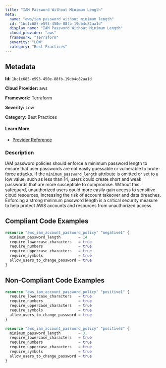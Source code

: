 ```yaml
---
title: "IAM Password Without Minimum Length"
meta:
  name: "aws/iam_password_without_minimum_length"
  id: "1bc1c685-e593-450e-88fb-19db4c82aa1d"
  display_name: "IAM Password Without Minimum Length"
  cloud_provider: "aws"
  framework: "Terraform"
  severity: "LOW"
  category: "Best Practices"
---
```

## Metadata

**Id:** `1bc1c685-e593-450e-88fb-19db4c82aa1d`

**Cloud Provider:** aws

**Framework:** Terraform

**Severity:** Low

**Category:** Best Practices

#### Learn More

 - [Provider Reference](https://registry.terraform.io/providers/hashicorp/aws/latest/docs/resources/iam_account_password_policy)

### Description

 IAM password policies should enforce a minimum password length to ensure that user passwords are not easily guessable or vulnerable to brute-force attacks. If the `minimum_password_length` attribute is omitted or set to a low value, such as less than 14, users could create short and weak passwords that are more susceptible to compromise. Without this safeguard, unauthorized users could more easily gain access to sensitive cloud resources, increasing the risk of account takeover and data breaches. Enforcing a strong minimum password length is a critical security measure to help protect AWS accounts and resources from unauthorized access.


## Compliant Code Examples
```terraform
resource "aws_iam_account_password_policy" "negative1" {
  minimum_password_length        = 14
  require_lowercase_characters   = true
  require_numbers                = true
  require_uppercase_characters   = true
  require_symbols                = true
  allow_users_to_change_password = true
}

```
## Non-Compliant Code Examples
```terraform
resource "aws_iam_account_password_policy" "positive1" {
  require_lowercase_characters   = true
  require_numbers                = true
  require_uppercase_characters   = true
  require_symbols                = true
  allow_users_to_change_password = true
}

resource "aws_iam_account_password_policy" "positive2" {
  minimum_password_length        = 3
  require_lowercase_characters   = true
  require_numbers                = true
  require_uppercase_characters   = true
  require_symbols                = true
  allow_users_to_change_password = true
}

```
